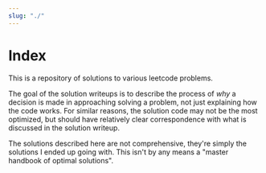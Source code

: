 ```yaml
---
slug: "./"
---
```


# Index

This is a repository of solutions to various leetcode problems.

The goal of the solution writeups is to describe the process of _why_ a decision is made in approaching solving a problem, not just explaining how the code works. For similar reasons, the solution code may not be the most optimized, but should have relatively clear correspondence with what is discussed in the solution writeup.

The solutions described here are not comprehensive, they're simply the solutions I ended up going with. This isn't by any means a "master handbook of optimal solutions".
